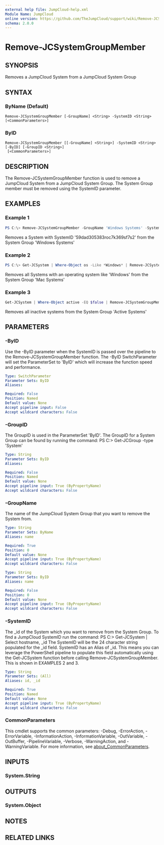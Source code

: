 ```yaml
---
external help file: JumpCloud-help.xml
Module Name: JumpCloud
online version: https://github.com/TheJumpCloud/support/wiki/Remove-JCSystemGroupMember
schema: 2.0.0
---
```


# Remove-JCSystemGroupMember

## SYNOPSIS
Removes a JumpCloud System from a JumpCloud System Group

## SYNTAX

### ByName (Default)
```
Remove-JCSystemGroupMember [-GroupName] <String> -SystemID <String> [<CommonParameters>]
```

### ByID
```
Remove-JCSystemGroupMember [[-GroupName] <String>] -SystemID <String> [-ByID] [-GroupID <String>]
 [<CommonParameters>]
```

## DESCRIPTION
The Remove-JCSystemGroupMember function is used to remove a JumpCloud System from a JumpCloud System Group. The  System Group member must be removed using the SystemID parameter.

## EXAMPLES

### Example 1
```PowerShell
PS C:\> Remove-JCSystemGroupMember -GroupName 'Windows Systems' -SystemID '59dad305383roc7k369sf7s2'
```

Removes a System with SystemID '59dad305383roc7k369sf7s2' from the System Group 'Windows Systems'

### Example 2

```PowerShell
PS C:\> Get-JCSystem | Where-Object os -Like *Windows* | Remove-JCSystemGroupMember -GroupName 'Mac Systems'
```

Removes all Systems with an operating system like 'Windows' from the System Group 'Mac Systems'

### Example 3

```PowerShell
Get-JCSystem | Where-Object active -EQ $false | Remove-JCSystemGroupMember -GroupName 'Active Systems'
```

Removes all inactive systems from the System Group 'Active Systems'

## PARAMETERS

### -ByID
Use the -ByID parameter when the SystemID is passed over the pipeline to the Remove-JCSystemGroupMember function. The -ByID SwitchParameter will set the ParameterSet to 'ByID' which will increase the function speed and performance.

```yaml
Type: SwitchParameter
Parameter Sets: ByID
Aliases:

Required: False
Position: Named
Default value: None
Accept pipeline input: False
Accept wildcard characters: False
```

### -GroupID
The GroupID is used in the ParameterSet 'ByID'. The GroupID for a System Group can be found by running the command:
PS C:\> Get-JCGroup -type 'System'

```yaml
Type: String
Parameter Sets: ByID
Aliases:

Required: False
Position: Named
Default value: None
Accept pipeline input: True (ByPropertyName)
Accept wildcard characters: False
```

### -GroupName
The name of the JumpCloud System Group that you want to remove the System from.

```yaml
Type: String
Parameter Sets: ByName
Aliases: name

Required: True
Position: 0
Default value: None
Accept pipeline input: True (ByPropertyName)
Accept wildcard characters: False
```

```yaml
Type: String
Parameter Sets: ByID
Aliases: name

Required: False
Position: 0
Default value: None
Accept pipeline input: True (ByPropertyName)
Accept wildcard characters: False
```

### -SystemID
The _id of the System which you want to remove from the System Group.
To find a JumpCloud SystemID run the command:
PS C:\> Get-JCSystem | Select hostname, _id
The SystemID will be the 24 character string populated for the _id field.
SystemID has an Alias of _id. This means you can leverage the PowerShell pipeline to populate this field automatically using the Get-JCSystem function before calling Remove-JCSystemGroupMember. This is shown in EXAMPLES 2 and 3.

```yaml
Type: String
Parameter Sets: (All)
Aliases: id, _id

Required: True
Position: Named
Default value: None
Accept pipeline input: True (ByPropertyName)
Accept wildcard characters: False
```

### CommonParameters
This cmdlet supports the common parameters: -Debug, -ErrorAction, -ErrorVariable, -InformationAction, -InformationVariable, -OutVariable, -OutBuffer, -PipelineVariable, -Verbose, -WarningAction, and -WarningVariable. For more information, see [about_CommonParameters](http://go.microsoft.com/fwlink/?LinkID=113216).

## INPUTS

### System.String
## OUTPUTS

### System.Object
## NOTES

## RELATED LINKS
